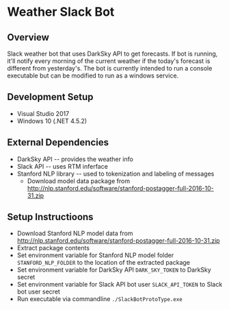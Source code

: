 # Weather Slack Bot

## Overview 

Slack weather bot that uses DarkSky API to get forecasts. If bot is running, it'll notify every morning of the current weather if the today's forecast is different from yesterday's. The bot is currently intended to run a console executable but can be modified to run as a windows service.

## Development Setup

* Visual Studio 2017
* Windows 10 (.NET 4.5.2)

## External Dependencies

* DarkSky API -- provides the weather info
* Slack API -- uses RTM inferface 
* Stanford NLP library -- used to tokenization and labeling of messages
  * Download model data package from http://nlp.stanford.edu/software/stanford-postagger-full-2016-10-31.zip

## Setup Instructioons

* Download Stanford NLP model data from http://nlp.stanford.edu/software/stanford-postagger-full-2016-10-31.zip
* Extract package contents
* Set environment variable for Stanford NLP model folder `STANFORD_NLP_FOLDER` to the location of the extracted package
* Set environment variable for DarkSky API `DARK_SKY_TOKEN` to DarkSky secret
* Set environment variable for Slack API bot user `SLACK_API_TOKEN` to Slack bot user secret
* Run executable via commandline `./SlackBotProtoType.exe`





